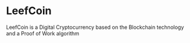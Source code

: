 # LeefCoin
LeefCoin is a Digital Cryptocurrency based on the Blockchain technology and a Proof of Work algorithm
